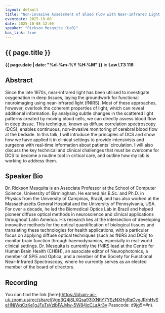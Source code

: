 ```yaml
---
layout: default
title: "Non-Invasive Assessment of Blood Flow with Near-Infrared Light in Trauma Units"
eventdate: 2025-10-08
date: 2025-10-08 12:00
speaker: "Rickson Mesquita (UoB)"
has_link: true
---
```


## {{ page.title }}

**{{ page.date | date: "%d-%m-%Y %H:%M" }}**
in **Law LT3 116**


## Abstract
Since the late 1970s, near-infrared light has been utilised to investigate oxygenation in deep tissues, laying the groundwork for functional neuroimaging using near-infrared light (fNIRS). Most of these approaches, however, overlook the coherent properties of light, which can reveal additional information. By analysing subtle changes in the scattered light patterns created by moving blood cells, we can directly assess blood flow in deep tissue. This technique, known as diffuse correlation spectroscopy (DCS), enables continuous, non-invasive monitoring of cerebral blood flow at the bedside. In this talk, I will introduce the principles of DCS and show how we have applied it in clinical settings to provide intensivists and surgeons with real-time information about patients’ circulation. I will also discuss the key technical and clinical challenges that must be overcome for DCS to become a routine tool in critical care, and outline how my lab is working to address them.


## Speaker Bio
Dr. Rickson Mesquita is an Associate Professor at the School of Computer Science, University of Birmingham. He earned his B.Sc. and Ph.D. in Physics from the University of Campinas, Brazil, and has also worked at the Massachusetts General Hospital and the University of Pennsylvania, USA. For over a decade, he led the Biomedical Optics Lab in Brazil and helped pioneer diffuse optical methods in neuroscience and clinical applications throughout Latin America. His research lies at the intersection of developing innovative methods for the optical quantification of biological tissues and translating these technologies for health applications, with a particular focus on applying diffuse optical techniques (such as fNIRS and DCS) to monitor brain function through haemodynamics, especially in real-world clinical settings. Dr. Mesquita is currently the fNIRS lead at the Centre for Human Brain Health (CHBH), an associate editor of Neurophotonics, a member of SPIE and Optica, and a member of the Society for Functional Near-Infrared Spectroscopy, where he currently serves as an elected member of the board of directors.

## Recording
You can find the link [here](https://bham-ac-uk.zoom.us/rec/share/jVgp3Q4j8LXQsa93tXNhY7YSzNXHgRqCvgJRrhHvSeHNjWqCzKe1gJFuTsVzlbFA.Mw-5W84icCLaAr3v 
Passcode: d9jg5=#n).
